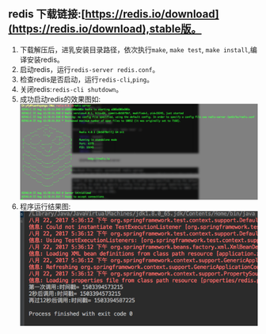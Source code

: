 ## redis 下载链接:[https://redis.io/download](https://redis.io/download),stable版。
1. 下载解压后，进乳安装目录路径，依次执行`make`, `make test`, `make install`,编译安装redis。  
2. 启动redis，运行`redis-server redis.conf`。 
3. 检查redis是否启动，运行`redis-cli`,`ping`。
4. 关闭redis:`redis-cli shutdown`。  
5. 成功启动redis的效果图如: ![alt-text](/images/redis1.png)  
6. 程序运行结果图: ![alt-text](/images/redis2.png)
